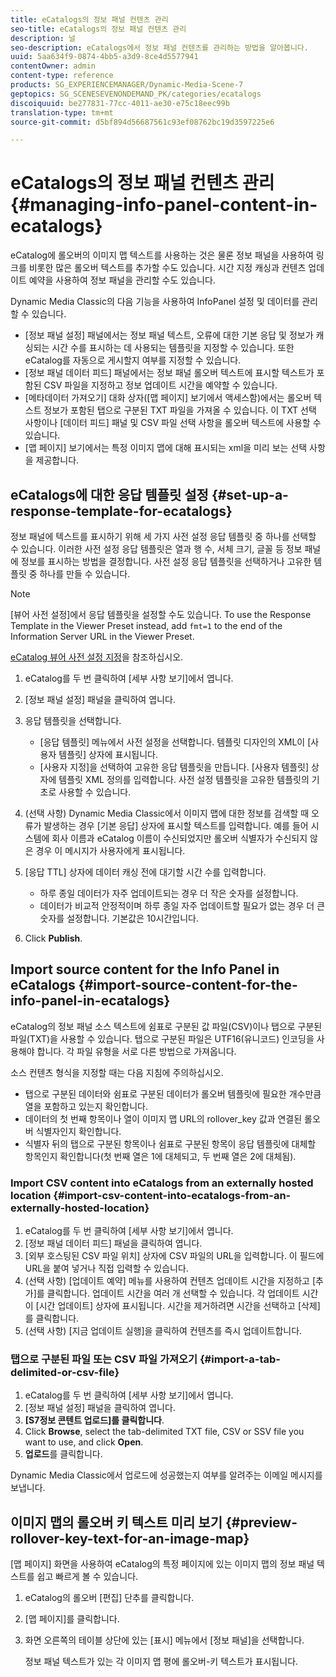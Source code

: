 ```yaml
---
title: eCatalogs의 정보 패널 컨텐츠 관리
seo-title: eCatalogs의 정보 패널 컨텐츠 관리
description: 널
seo-description: eCatalogs에서 정보 패널 컨텐츠를 관리하는 방법을 알아봅니다.
uuid: 5aa634f9-0874-4bb5-a3d9-8ce4d5577941
contentOwner: admin
content-type: reference
products: SG_EXPERIENCEMANAGER/Dynamic-Media-Scene-7
geptopics: SG_SCENESEVENONDEMAND_PK/categories/ecatalogs
discoiquuid: be277831-77cc-4011-ae30-e75c18eec99b
translation-type: tm+mt
source-git-commit: d5bf894d56687561c93ef08762bc19d3597225e6

---
```



# eCatalogs의 정보 패널 컨텐츠 관리{#managing-info-panel-content-in-ecatalogs}

eCatalog에 롤오버의 이미지 맵 텍스트를 사용하는 것은 물론 정보 패널을 사용하여 링크를 비롯한 많은 롤오버 텍스트를 추가할 수도 있습니다. 시간 지정 캐싱과 컨텐츠 업데이트 예약을 사용하여 정보 패널을 관리할 수도 있습니다.

Dynamic Media Classic의 다음 기능을 사용하여 InfoPanel 설정 및 데이터를 관리할 수 있습니다.

* [정보 패널 설정] 패널에서는 정보 패널 텍스트, 오류에 대한 기본 응답 및 정보가 캐싱되는 시간 수를 표시하는 데 사용되는 템플릿을 지정할 수 있습니다. 또한 eCatalog를 자동으로 게시할지 여부를 지정할 수 있습니다.
* [정보 패널 데이터 피드] 패널에서는 정보 패널 롤오버 텍스트에 표시할 텍스트가 포함된 CSV 파일을 지정하고 정보 업데이트 시간을 예약할 수 있습니다.
* [메타데이터 가져오기] 대화 상자([맵 페이지] 보기에서 액세스함)에서는 롤오버 텍스트 정보가 포함된 탭으로 구분된 TXT 파일을 가져올 수 있습니다. 이 TXT 선택 사항이나 [데이터 피드] 패널 및 CSV 파일 선택 사항을 롤오버 텍스트에 사용할 수 있습니다.
* [맵 페이지] 보기에서는 특정 이미지 맵에 대해 표시되는 xml을 미리 보는 선택 사항을 제공합니다.

## eCatalogs에 대한 응답 템플릿 설정 {#set-up-a-response-template-for-ecatalogs}

정보 패널에 텍스트를 표시하기 위해 세 가지 사전 설정 응답 템플릿 중 하나를 선택할 수 있습니다. 이러한 사전 설정 응답 템플릿은 열과 행 수, 서체 크기, 글꼴 등 정보 패널에 정보를 표시하는 방법을 결정합니다. 사전 설정 응답 템플릿을 선택하거나 고유한 템플릿 중 하나를 만들 수 있습니다.

>[!NOTE]
>
>[뷰어 사전 설정]에서 응답 템플릿을 설정할 수도 있습니다. To use the Response Template in the Viewer Preset instead, add `fmt=1` to the end of the Information Server URL in the Viewer Preset.
>
>[eCatalog 뷰어 사전 설정 지정](setting-ecatalog-viewer-presets.md#setting_up_ecatalog_viewer_presets)을 참조하십시오.

1. eCatalog를 두 번 클릭하여 [세부 사항 보기]에서 엽니다.
1. [정보 패널 설정] 패널을 클릭하여 엽니다.
1. 응답 템플릿을 선택합니다.

   * [응답 템플릿] 메뉴에서 사전 설정을 선택합니다. 템플릿 디자인의 XML이 [사용자 템플릿] 상자에 표시됩니다.
   * [사용자 지정]을 선택하여 고유한 응답 템플릿을 만듭니다. [사용자 템플릿] 상자에 템플릿 XML 정의를 입력합니다. 사전 설정 템플릿을 고유한 템플릿의 기초로 사용할 수 있습니다.

1. (선택 사항) Dynamic Media Classic에서 이미지 맵에 대한 정보를 검색할 때 오류가 발생하는 경우 [기본 응답] 상자에 표시할 텍스트를 입력합니다. 예를 들어 시스템에 회사 이름과 eCatalog 이름이 수신되었지만 롤오버 식별자가 수신되지 않은 경우 이 메시지가 사용자에게 표시됩니다.
1. [응답 TTL] 상자에 데이터 캐싱 전에 대기할 시간 수를 입력합니다.

   * 하루 종일 데이터가 자주 업데이트되는 경우 더 작은 숫자를 설정합니다.
   * 데이터가 비교적 안정적이며 하루 종일 자주 업데이트할 필요가 없는 경우 더 큰 숫자를 설정합니다. 기본값은 10시간입니다.

1. Click **Publish**.

## Import source content for the Info Panel in eCatalogs {#import-source-content-for-the-info-panel-in-ecatalogs}

eCatalog의 정보 패널 소스 텍스트에 쉼표로 구분된 값 파일(CSV)이나 탭으로 구분된 파일(TXT)을 사용할 수 있습니다. 탭으로 구분된 파일은 UTF16(유니코드) 인코딩을 사용해야 합니다. 각 파일 유형을 서로 다른 방법으로 가져옵니다.

소스 컨텐츠 형식을 지정할 때는 다음 지침에 주의하십시오.

* 탭으로 구분된 데이터와 쉼표로 구분된 데이터가 롤오버 템플릿에 필요한 개수만큼 열을 포함하고 있는지 확인합니다.
* 데이터의 첫 번째 항목이나 열이 이미지 맵 URL의 rollover_key 값과 연결된 롤오버 식별자인지 확인합니다.
* 식별자 뒤의 탭으로 구분된 항목이나 쉼표로 구분된 항목이 응답 템플릿에 대체할 항목인지 확인합니다(첫 번째 열은 $1$에 대체되고, 두 번째 열은 $2$에 대체됨).

### Import CSV content into eCatalogs from an externally hosted location {#import-csv-content-into-ecatalogs-from-an-externally-hosted-location}

1. eCatalog를 두 번 클릭하여 [세부 사항 보기]에서 엽니다.
1. [정보 패널 데이터 피드] 패널을 클릭하여 엽니다.
1. [외부 호스팅된 CSV 파일 위치] 상자에 CSV 파일의 URL을 입력합니다. 이 필드에 URL을 붙여 넣거나 직접 입력할 수 있습니다.
1. (선택 사항) [업데이트 예약] 메뉴를 사용하여 컨텐츠 업데이트 시간을 지정하고 [추가]를 클릭합니다. 업데이트 시간을 여러 개 선택할 수 있습니다. 각 업데이트 시간이 [시간 업데이트] 상자에 표시됩니다. 시간을 제거하려면 시간을 선택하고 [삭제]를 클릭합니다.
1. (선택 사항) [지금 업데이트 실행]을 클릭하여 컨텐츠를 즉시 업데이트합니다.

### 탭으로 구분된 파일 또는 CSV 파일 가져오기 {#import-a-tab-delimited-or-csv-file}

<!-- 

Comment Type: remark
Last Modified By: unknown unknown 
Last Modified Date: 

<p>SR changed this section 10/23/2012</p>

 -->

1. eCatalog를 두 번 클릭하여 [세부 사항 보기]에서 엽니다.
1. [정보 패널 설정] 패널을 클릭하여 엽니다.
1. **[S7정보 콘텐트 업로드]를 클릭합니다**.
1. Click **Browse**, select the tab-delimited TXT file, CSV or SSV file you want to use, and click **Open**.
1. **업로드**&#x200B;를 클릭합니다.

Dynamic Media Classic에서 업로드에 성공했는지 여부를 알려주는 이메일 메시지를 보냅니다.

## 이미지 맵의 롤오버 키 텍스트 미리 보기 {#preview-rollover-key-text-for-an-image-map}

[맵 페이지] 화면을 사용하여 eCatalog의 특정 페이지에 있는 이미지 맵의 정보 패널 텍스트를 쉽고 빠르게 볼 수 있습니다.

1. eCatalog의 롤오버 [편집] 단추를 클릭합니다.
1. [맵 페이지]를 클릭합니다.
1. 화면 오른쪽의 테이블 상단에 있는 [표시] 메뉴에서 [정보 패널]을 선택합니다.

   정보 패널 텍스트가 있는 각 이미지 맵 평에 롤오버-키 텍스트가 표시됩니다.

